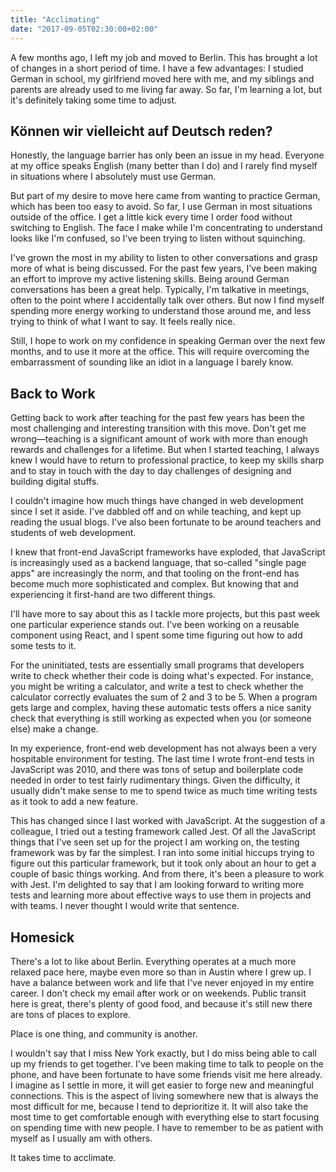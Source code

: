 ```yaml
---
title: "Acclimating"
date: "2017-09-05T02:30:00+02:00"
---
```


A few months ago, I left my job and moved to Berlin. This has brought a lot of changes in a short period of time. I have a few advantages: I studied German in school, my girlfriend moved here with me, and my siblings and parents are already used to me living far away. So far, I'm learning a lot, but it's definitely taking some time to adjust.


Können wir vielleicht auf Deutsch reden?
----------------------------------------

Honestly, the language barrier has only been an issue in my head. Everyone at my office speaks English (many better than I do) and I rarely find myself in situations where I absolutely must use German.

But part of my desire to move here came from wanting to practice German, which has been too easy to avoid. So far, I use German in most situations outside of the office. I get a little kick every time I order food without switching to English. The face I make while I'm concentrating to understand looks like I'm confused, so I've been trying to listen without squinching.

I've grown the most in my ability to listen to other conversations and grasp more of what is being discussed. For the past few years, I've been making an effort to improve my active listening skills. Being around German conversations has been a great help. Typically, I'm talkative in meetings, often to the point where I accidentally talk over others. But now I find myself spending more energy working to understand those around me, and less trying to think of what I want to say. It feels really nice.

Still, I hope to work on my confidence in speaking German over the next few months, and to use it more at the office. This will require overcoming the embarrassment of sounding like an idiot in a language I barely know.


Back to Work
------------

Getting back to work after teaching for the past few years has been the most challenging and interesting transition with this move. Don't get me wrong—teaching is a significant amount of work with more than enough rewards and challenges for a lifetime. But when I started teaching, I always knew I would have to return to professional practice, to keep my skills sharp and to stay in touch with the day to day challenges of designing and building digital stuffs.

I couldn't imagine how much things have changed in web development since I set it aside. I've dabbled off and on while teaching, and kept up reading the usual blogs. I've also been fortunate to be around teachers and students of web development.

I knew that front-end JavaScript frameworks have exploded, that JavaScript is increasingly used as a backend language, that so-called "single page apps" are increasingly the norm, and that tooling on the front-end has become much more sophisticated and complex. But knowing that and experiencing it first-hand are two different things.

I'll have more to say about this as I tackle more projects, but this past week one particular experience stands out. I've been working on a reusable component using React, and I spent some time figuring out how to add some tests to it.

For the uninitiated, tests are essentially small programs that developers write to check whether their code is doing what's expected. For instance, you might be writing a calculator, and write a test to check whether the calculator correctly evaluates the sum of 2 and 3 to be 5. When a program gets large and complex, having these automatic tests offers a nice sanity check that everything is still working as expected when you (or someone else) make a change.

In my experience, front-end web development has not always been a very hospitable environment for testing. The last time I wrote front-end tests in JavaScript was 2010, and there was tons of setup and boilerplate code needed in order to test fairly rudimentary things. Given the difficulty, it usually didn't make sense to me to spend twice as much time writing tests as it took to add a new feature.

This has changed since I last worked with JavaScript. At the suggestion of a colleague, I tried out a testing framework called Jest. Of all the JavaScript things that I've seen set up for the project I am working on, the testing framework was by far the simplest. I ran into some initial hiccups trying to figure out this particular framework, but it took only about an hour to get a couple of basic things working. And from there, it's been a pleasure to work with Jest. I'm delighted to say that I am looking forward to writing more tests and learning more about effective ways to use them in projects and with teams. I never thought I would write that sentence.


Homesick
--------

There's a lot to like about Berlin. Everything operates at a much more relaxed pace here, maybe even more so than in Austin where I grew up. I have a balance between work and life that I've never enjoyed in my entire career. I don't check my email after work or on weekends. Public transit here is great, there's plenty of good food, and because it's still new there are tons of places to explore.

Place is one thing, and community is another.

I wouldn't say that I miss New York exactly, but I do miss being able to call up my friends to get together. I've been making time to talk to people on the phone, and have been fortunate to have some friends visit me here already. I imagine as I settle in more, it will get easier to forge new and meaningful connections. This is the aspect of living somewhere new that is always the most difficult for me, because I tend to deprioritize it. It will also take the most time to get comfortable enough with everything else to start focusing on spending time with new people. I have to remember to be as patient with myself as I usually am with others.

It takes time to acclimate.
